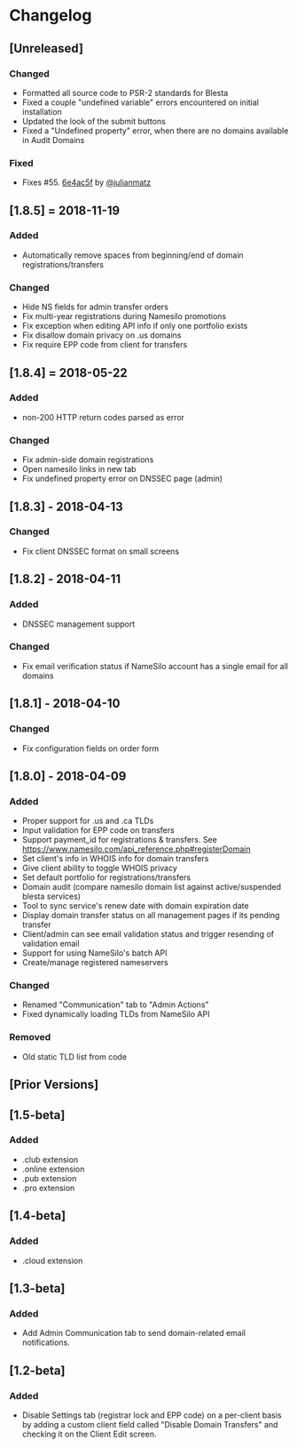 # Changelog

## [Unreleased]

### Changed

-   Formatted all source code to PSR-2 standards for Blesta
-   Fixed a couple "undefined variable" errors encountered on initial installation
-   Updated the look of the submit buttons
-   Fixed a "Undefined property" error, when there are no domains available in Audit Domains

### Fixed

-   Fixes #55. [6e4ac5f](https://github.com/NETLINK/Blesta-Namesilo/commit/6e4ac5f51aa224fe3df23ab93762d7be6ffb2f07) by [@julianmatz](https://github.com/julianmatz)

## [1.8.5] = 2018-11-19

### Added

-   Automatically remove spaces from beginning/end of domain registrations/transfers

### Changed

-   Hide NS fields for admin transfer orders
-   Fix multi-year registrations during Namesilo promotions
-   Fix exception when editing API info if only one portfolio exists
-   Fix disallow domain privacy on .us domains
-   Fix require EPP code from client for transfers

## [1.8.4] = 2018-05-22

### Added

-   non-200 HTTP return codes parsed as error

### Changed

-   Fix admin-side domain registrations
-   Open namesilo links in new tab
-   Fix undefined property error on DNSSEC page (admin)

## [1.8.3] - 2018-04-13

### Changed

-   Fix client DNSSEC format on small screens

## [1.8.2] - 2018-04-11

### Added

-   DNSSEC management support

### Changed

-   Fix email verification status if NameSilo account has a single email for all domains

## [1.8.1] - 2018-04-10

### Changed

-   Fix configuration fields on order form

## [1.8.0] - 2018-04-09

### Added

-   Proper support for .us and .ca TLDs
-   Input validation for EPP code on transfers
-   Support payment_id for registrations & transfers.  See <https://www.namesilo.com/api_reference.php#registerDomain>
-   Set client's info in WHOIS info for domain transfers
-   Give client ability to toggle WHOIS privacy
-   Set default portfolio for registrations/transfers
-   Domain audit (compare namesilo domain list against active/suspended blesta services)
-   Tool to sync service's renew date with domain expiration date
-   Display domain transfer status on all management pages if its pending transfer
-   Client/admin can see email validation status and trigger resending of validation email
-   Support for using NameSilo's batch API
-   Create/manage registered nameservers

### Changed

-   Renamed "Communication" tab to "Admin Actions"
-   Fixed dynamically loading TLDs from NameSilo API

### Removed

-   Old static TLD list from code

## [Prior Versions]

## [1.5-beta]

### Added

-   .club extension
-   .online extension
-   .pub extension
-   .pro extension

## [1.4-beta]

### Added

-   .cloud extension

## [1.3-beta]

### Added

-   Add Admin Communication tab to send domain-related email notifications.

## [1.2-beta]

### Added

-   Disable Settings tab (registrar lock and EPP code) on a per-client basis by adding a custom client field called "Disable Domain Transfers" and checking it on the Client Edit screen.
